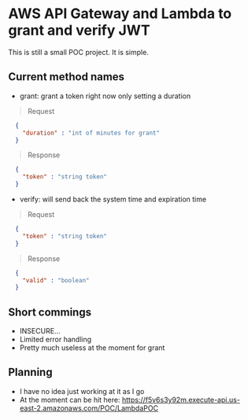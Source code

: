 # AWS API Gateway and Lambda to grant and verify JWT

This is still a small POC project. It is simple.

## Current method names

- grant: grant a token right now only setting a duration

> Request 
```json
  {
    "duration" : "int of minutes for grant"
  }
```

> Response
```json
  {
    "token" : "string token"
  }
```

- verify: will send back the system time and expiration time

> Request 
```json
  {
    "token" : "string token"
  }
```

> Response
```json
  {
    "valid" : "boolean"
  }
```

## Short commings

- INSECURE...
- Limited error handling
- Pretty much useless at the moment for grant

## Planning

- I have no idea just working at it as I go
- At the moment can be hit here: https://f5v6s3y92m.execute-api.us-east-2.amazonaws.com/POC/LambdaPOC

